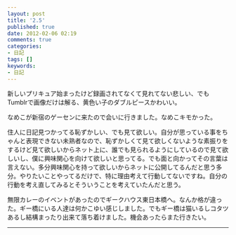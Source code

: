 ```yaml
---
layout: post
title: '2.5'
published: true
date: 2012-02-06 02:19
comments: true
categories:
- 日記
tags: []
keywords:
- 日記
---
```

新しいプリキュア始まったけど録画されてなくて見れてない悲しい、でもTumblrで画像だけは解る、黄色い子のダブルピースかわいい。

なめこが新宿のゲーセンに来たので会いに行きました。なめこキモかった。

住人に日記見つかってる恥ずかしい、でも見て欲しい。自分が思っている事をちゃんと表現できない未熟者なので、恥ずかしくて見て欲しくないような素振りをするけど見て欲しいからネット上に、誰でも見られるようにしているので見て欲しいし、僕に興味関心を向けて欲しいと思ってる。でも面と向かってその言葉は言えない。多分興味関心を持って欲しいからネットに公開してるんだと思う多分。やりたいことやってるだけで、特に理由考えて行動してないですね。自分の行動を考え直してみるとそういうことを考えていたんだと思う。

無限カレーのイベントがあったのでギークハウス東日本橋へ。なんか格が違った。ギー橋にいる人達は何かこゆい感じしました。でもギー橋は猫いるしコタツあるし結構まったり出来て落ち着けました。機会あったらまた行きたい。

---

